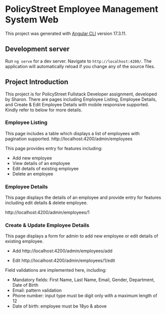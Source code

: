 # PolicyStreet Employee Management System Web

This project was generated with [Angular CLI](https://github.com/angular/angular-cli) version 17.3.11.

## Development server

Run `ng serve` for a dev server. Navigate to `http://localhost:4200/`. The application will automatically reload if you change any of the source files.

## Project Introduction

This project is for PolicyStreet Fullstack Developer assignment, developed by Sharon. There are pages including Employee Listing, Employee Details, and Create & Edit Employee Details with mobile responsive supported. Kindly refer to below for more details.

### Employee Listing

This page includes a table which displays a list of employees with pagination supported.
http://localhost:4200/admin/employees

This page provides entry for features including:

- Add new employee
- View details of an employee
- Edit details of existing employee
- Delete an employee

### Employee Details

This page displays the details of an employee and provide entry for features including edit details & delete employee.

http://localhost:4200/admin/employees/1

### Create & Update Employee Details

This page displays a form for admin to add new employee or edit details of existing employee.

- Add
  http://localhost:4200/admin/employees/add

- Edit
  http://localhost:4200/admin/employees/1/edit

Field validations are implemented here, including:

- Mandatory fields: First Name, Last Name, Email, Gender, Department, Date of Birth
- Email: pattern validation
- Phone number: input type must be digit only with a maximum length of 12
- Date of birth: employee must be 18yo & above
